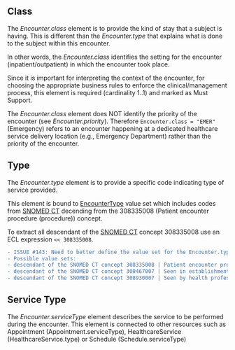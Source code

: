 ## Class
The _Encounter.class_ element is to provide the kind of stay that a subject is having. This is different than the _Encounter.type_ that explains what is done to the subject within this encounter.

In other words, the _Encounter.class_ identifies the setting for the encounter (inpatient/outpatient) in which the encounter took place.

Since it is important for interpreting the context of the encounter, for choosing the appropriate business rules to enforce the clinical/management process, this element is required (cardinality 1..1) and marked as Must Support.

The _Encounter.class_ element does NOT identify the priority of the encounter (see _Encounter.priority_). 
Therefore ```Encounter.class = "EMER"``` (Emergency) refers to an encounter happening at a dedicated healthcare service delivery location (e.g., Emergency Department) rather than the priority of the encounter.

## Type
The _Encounter.type_ element is to provide a specific code indicating type of service provided.

This element is bound to [EncounterType]() value set which includes codes from [SNOMED CT](http://www.snomed.org) decending from the 308335008 (Patient encounter procedure (procedure)) concept.

To extract all descendant of the [SNOMED CT](http://www.snomed.org) concept 308335008 use an ECL expression ```<< 308335008```.

```diff
- ISSUE #143: Need to better define the value set for the Encounter.type and explain the difference between Encounter.type and Encounter.serviceType based on use cases. 
- Possible value sets:
- descendant of the SNOMED CT concept 308335008 | Patient encounter procedure (procedure);
- descendant of the SNOMED CT concept 308467007 | Seen in establishment (finding)
- descendant of the SNOMED CT concept 308930007 | Seen by health professional (finding)
```

## Service Type
The _Encounter.serviceType_ element describes the service to be performed during the encounter. 
This element is connected to other resources such as Appointment (Appointment.serviceType), HealthcareService (HealthcareService.type) or Schedule (Schedule.serviceType) 
